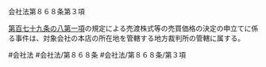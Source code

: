 会社法第８６８条第３項

[第百七十九条の八第一項](会社法＿＿＿＿第１７９条の８第１項)の規定による売渡株式等の売買価格の決定の申立てに係る事件は、対象会社の本店の所在地を管轄する地方裁判所の管轄に属する。

#会社法
#会社法/第８６８条
#会社法/第８６８条/第３項
